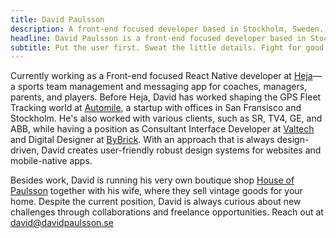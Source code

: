 ```yaml
---
title: David Paulsson
description: A front-end focused developer based in Stockholm, Sweden. Put the user first. Sweat the little details. Fight for good UX.
headline: David Paulsson is a front-end focused developer based in Stockholm, Sweden.
subtitle: Put the user first. Sweat the little details. Fight for good UX.
---
```


Currently working as a Front-end focused React Native developer at [Heja](https://heja.io/)—a sports team management and messaging app for coaches, managers, parents, and players. Before Heja, David has worked shaping the GPS Fleet Tracking world at [Automile](https://automile.com/), a startup with offices in San Fransisco and Stockholm. He's also worked with various clients, such as SR, TV4, GE, and ABB, while having a position as Consultant Interface Developer at [Valtech](https://www.valtech.com/sv-se/) and Digital Designer at [ByBrick](https://www.bybrick.se/). With an approach that is always design-driven, David creates user-friendly robust design systems for websites and mobile-native apps.

Besides work, David is running his very own boutique shop [House of Paulsson](https://houseofpaulsson.se/) together with his wife, where they sell vintage goods for your home. Despite the current position, David is always curious about new challenges through collaborations and freelance opportunities. Reach out at <david@davidpaulsson.se>
